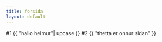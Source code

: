 ```yaml
---
title: forsida
layout: default
---
```


#1 {{ "hallo heimur"| upcase }}
#2 {{ "thetta er onnur sidan" }}